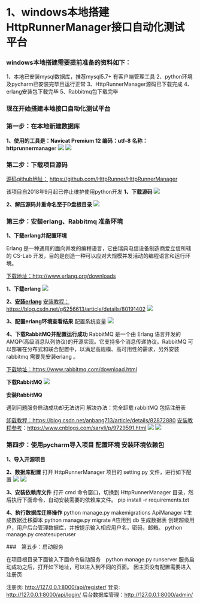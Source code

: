 # 1、windows本地搭建HttpRunnerManager接口自动化测试平台

### windows本地搭建需要提前准备的资料如下：
1、本地已安装mysql数据库，推荐mysql5.7+ 有客户端管理工具
2、python环境及pycharm已安装完毕且运行正常
3、HttpRunnerManager源码已下载完成
4、erlang安装包下载完毕
5、Rabbitmq包下载完毕


### 现在开始搭建本地接口自动化测试平台

### 第一步：在本地新建数据库

**1、使用的工具是：Navicat Premium 12 编码：utf-8 名称：httprunnermanag**er
![](/assets/新建数据库.jpg)
![](/assets/数据库新建成功.jpg)

### 第二步：下载项目源码
[源码github地址：](https://github.com/HttpRunner/HttpRunnerManager)
https://github.com/HttpRunner/HttpRunnerManager

该项目自2018年9月起已停止维护使用python开发
**1、下载源码**
![](/assets/项目下载.jpg)

**2、解压源码并重命名至于D盘根目录**
![](/assets/下载解压完成.jpg)

### 第三步：安装erlang、Rabbitmq 准备环境

**1、下载erlang并配置环境**

Erlang 是一种通用的面向并发的编程语言，它由瑞典电信设备制造商爱立信所辖的 CS-Lab 开发，目的是创造一种可以应对大规模并发活动的编程语言和运行环境。

[下载地址：](http://www.erlang.org/downloads)http://www.erlang.org/downloads

**1、下载erlang**
![](/assets/下载erlang.jpg)

**2、[安装erlang](https://blog.csdn.net/g6256613/article/details/80191402)**
[安装教程：](https://blog.csdn.net/g6256613/article/details/80191402)https://blog.csdn.net/g6256613/article/details/80191402
![](/assets/配置erlang.jpg)

**3、配置erlang环境查看结果**
配置系统变量
![](/assets/配置成功.jpg)

**4、下载RabbitMQ并配置运行成功**
RabbitMQ 是一个由 Erlang 语言开发的 AMQP(高级消息队列协议)的开源实现。它支持多个消息传递协议。RabbitMQ 可以部署在分布式和联合配置中，以满足高规模、高可用性的需求，另外安装 rabbitmq 需要先安装erlang 。

[下载地址：](https://www.rabbitmq.com/download.html)https://www.rabbitmq.com/download.html

**下载RabbitMQ**
![](/assets/下载rabbitMQ.jpg)

**安装RabbitMQ**

遇到问题服务启动成功却无法访问
解决办法：完全卸载 rabbitMQ 包括注册表

[卸载教程：](https://blog.csdn.net/anbang713/article/details/82872880)https://blog.csdn.net/anbang713/article/details/82872880
[安装教程参考](https://www.cnblogs.com/saryli/p/9729591.html)：https://www.cnblogs.com/saryli/p/9729591.html
![](/assets/MQ命令.jpg)
![](/assets/rabbitmq成功.jpg)


### 第四步：使用pycharm导入项目 配置环境 安装环境依赖包

**1、导入开源项目**



**2、数据库配置**
打开 HttpRunnerManager 项目的 setting.py 文件，进行如下配置
![](/assets/数据库配置.jpg)
![](/assets/work配置.jpg)



**3、安装依赖库文件**
打开 cmd 命令窗口，切换到 HttpRunnerManager 目录，然后执行下面命令，自动安装需要的依赖库文件。 pip install -r requirements.txt




**4、执行数据库迁移操作**
python manage.py makemigrations ApiManager #生成数据迁移脚本
python manage.py migrate #应用到 db 生成数据表
创建超级用户，用户后台管理数据库，并按提示输入相应用户名，密码，邮箱。
python manage.py createsuperuser



###　第五步：启动服务　

在项目根目录下面输入下面命令启动服务　python manage.py runserver
服务启动成功之后，打开如下地址，可以进入到不同的页面。
因主页没有配置需要进入注册页

注册页: http://127.0.0.1:8000/api/register/
登录: http://127.0.0.1:8000/api/login/
后台数据库管理：http://127.0.0.1:8000/admin/










